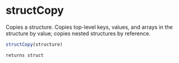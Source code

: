 # structCopy

 Copies a structure. Copies top-level keys, values, and arrays
 in the structure by value; copies nested structures by
 reference.

```javascript
structCopy(structure)
```

```javascript
returns struct
```
